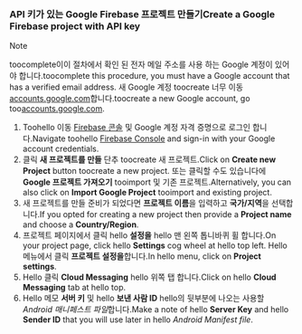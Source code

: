 
### <a name="create-a-google-firebase-project-with-api-key"></a><span data-ttu-id="1c5ed-101">API 키가 있는 Google Firebase 프로젝트 만들기</span><span class="sxs-lookup"><span data-stu-id="1c5ed-101">Create a Google Firebase project with API key</span></span>
> [!NOTE]
> <span data-ttu-id="1c5ed-102">toocomplete이이 절차에서 확인 된 전자 메일 주소를 사용 하는 Google 계정이 있어야 합니다.</span><span class="sxs-lookup"><span data-stu-id="1c5ed-102">toocomplete this procedure, you must have a Google account that has a verified email address.</span></span> <span data-ttu-id="1c5ed-103">새 Google 계정 toocreate 너무 이동<a href="http://go.microsoft.com/fwlink/p/?LinkId=268302" target="_blank">accounts.google.com</a>합니다.</span><span class="sxs-lookup"><span data-stu-id="1c5ed-103">toocreate a new Google account, go too<a href="http://go.microsoft.com/fwlink/p/?LinkId=268302" target="_blank">accounts.google.com</a>.</span></span>
> 
> 

1. <span data-ttu-id="1c5ed-104">Toohello 이동 [Firebase 콘솔](https://console.firebase.google.com/) 및 Google 계정 자격 증명으로 로그인 합니다.</span><span class="sxs-lookup"><span data-stu-id="1c5ed-104">Navigate toohello [Firebase Console](https://console.firebase.google.com/) and sign-in with your Google account credentials.</span></span>
2. <span data-ttu-id="1c5ed-105">클릭 **새 프로젝트를 만들** 단추 toocreate 새 프로젝트.</span><span class="sxs-lookup"><span data-stu-id="1c5ed-105">Click on **Create new Project** button toocreate a new project.</span></span> <span data-ttu-id="1c5ed-106">또는 클릭할 수도 있습니다에 **Google 프로젝트 가져오기** tooimport 및 기존 프로젝트.</span><span class="sxs-lookup"><span data-stu-id="1c5ed-106">Alternatively, you can also click on **Import Google Project** tooimport and existing project.</span></span> 
3. <span data-ttu-id="1c5ed-107">새 프로젝트를 만들 준비가 되었다면 **프로젝트 이름**을 입력하고 **국가/지역**을 선택합니다.</span><span class="sxs-lookup"><span data-stu-id="1c5ed-107">If you opted for creating a new project then provide a **Project name** and choose a **Country/Region**.</span></span>
4. <span data-ttu-id="1c5ed-108">프로젝트 페이지에서 클릭 hello **설정을** hello 맨 왼쪽 톱니바퀴 휠 합니다.</span><span class="sxs-lookup"><span data-stu-id="1c5ed-108">On your project page, click hello **Settings** cog wheel at hello top left.</span></span> <span data-ttu-id="1c5ed-109">Hello 메뉴에서 클릭 **프로젝트 설정을**합니다.</span><span class="sxs-lookup"><span data-stu-id="1c5ed-109">In hello menu, click on **Project settings**.</span></span>  
5. <span data-ttu-id="1c5ed-110">Hello 클릭 **Cloud Messaging** hello 위쪽 탭 합니다.</span><span class="sxs-lookup"><span data-stu-id="1c5ed-110">Click on hello **Cloud Messaging** tab at hello top.</span></span> 
6. <span data-ttu-id="1c5ed-111">Hello 메모 **서버 키** 및 hello **보낸 사람 ID** hello의 뒷부분에 나오는 사용할 *Android 매니페스트 파일*합니다.</span><span class="sxs-lookup"><span data-stu-id="1c5ed-111">Make a note of hello **Server Key** and hello **Sender ID** that you will use later in hello *Android Manifest file*.</span></span>  

